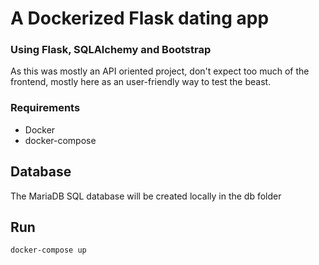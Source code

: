 # A Dockerized Flask dating app
### Using Flask, SQLAlchemy and Bootstrap

As this was mostly an API oriented project, don't expect too much of the frontend, mostly here as an user-friendly way to test the beast.

### Requirements
- Docker
- docker-compose

## Database
The MariaDB SQL database will be created locally in the db folder

## Run
```bash
docker-compose up
```

